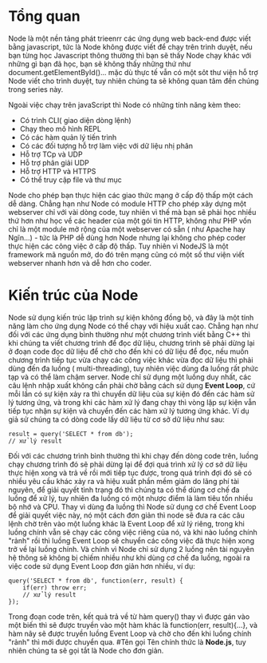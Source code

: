 # Tổng quan
Node là một nền tảng phát trieenrr các ứng dụng web back-end được viết bằng javascript, tức là Node không được viết để chạy trên trình duyệt, nếu bạn từng học Javascript thông thường thì bạn sẽ thấy Node chạy khác với những gì bạn đã học, bạn sẽ không thấy những thứ như document.getElementById()... mặc dù thực tế vẫn có một sôt thư viện hỗ trợ Node viết cho trình duyệt, tuy nhiên chúng ta sẽ không quan tâm đến chúng trong series này.

Ngoài việc chạy trên javaScript thì Node có những tính năng kèm theo:
- Có trình CLI( giao diện dòng lệnh)
- Chạy theo mô hình REPL
- Có các hàm quản lý tiến trình
- Có các đối tượng hỗ trợ làm việc với dữ liệu nhị phân
- Hỗ trợ TCp và UDP
- Hỗ trợ phân giải UDP
- Hỗ trợ HTTP và HTTPS
- Có thể truy cập file và thư mục

Node cho phép bạn thực hiện các giao thức mạng ở cấp độ thấp một cách dễ dàng. Chẳng hạn như Node có module HTTP cho phép xây dựng một webserver chỉ với vài dòng code, tuy nhiên vì thế mà bạn sẽ phải học nhiều thứ hơn như học về các header của một gói tin HTTP, không như PHP vốn chỉ là một module mở rộng của một webserver có sẵn ( như Apache hay Ngĩn...) - tức là PHP dễ dùng hơn Node nhưng lại không cho phép coder thực hiện các công việc ở cấp độ thấp. Tuy nhiên vì NodeJS là một framework mã nguồn mở, do đó trên mạng cũng có một số thư viện viết webserver nhanh hơn và dễ hơn cho coder.
# Kiến trúc của Node
Node sử dụng kiến trúc lập trình sự kiện không đồng bộ, và đây là một tính năng làm cho ứng dụng Node có thể chạy với hiệu xuất cao. Chẳng hạn như đối với các ứng dụng bình thường như một chương trình viết bằng C++ thì khi chúng ta viết chương trình để đọc dữ liệu, chương trình sẽ phải dừng lại ở đoạn code đọc dữ liệu để chờ cho đến khi có dữ liệu để đọc, nếu muốn chương trình tiếp tục vừa chạy các công việc khác vừa đọc dữ liệu thì phải dùng đến đa luồng ( multi-threading), tuy nhiên việc dùng đa luồng rất phức tạp và có thể làm chậm server.
Node chỉ sử dụng một luồng duy nhất, các câu lệnh nhập xuất không cần phải chờ bằng cách sử dụng **Event Loop**, cứ mỗi lần có sự kiện xảy ra thì chuyển dữ liệu của sự kiện đó đến các hàm sử lý tương ứng, và trong khi các hàm xử lý đang chạy thì vòng lặp sự kiện vẫn tiếp tục nhận sự kiện và chuyển đến các hàm xử lý tương ứng khác.
Ví dụ giả sử chúng ta có dòng code lấy dữ liệu từ cơ sở dữ liệu như sau:
```
result = query('SELECT * from db');
// xử lý result 
```
Đối với các chương trình bình thường thì khi chạy đến dòng code trên, luồng chạy chương trình đó sẽ phải dừng lại để đợi quá trình xử lý cơ sở dữ liệu thực hiện xong và trả về rồi mới tiếp tục được, trong quá trình đợi đó sẽ có nhiều yêu cầu khác xảy ra và hiệu xuất phần mềm giảm do lãng phí tài nguyên, để giải quyết tình trạng đó thì chúng ta có thể dùng cơ chế đa luồng để xử lý, tuy nhiên đa luồng có một nhược điểm là làm tiêu tốn nhiều bộ nhớ và CPU.
Thay vì dùng đa luồng thì Node sử dụng cơ chế Event Loop để giải quyết việc này, nó một cách đơn giản thì node sẽ đưa ra các câu lệnh chờ trên vào một luồng khác là Event Loop để xử lý riêng, trong khi luồng chính vẫn sẽ chạy các công việc riêng của nó, và khi nào luồng chính "rảnh" rồi thì luồng Event Loop sẽ chuyển các công việc đã thực hiện xong trở về lại luồng chính. Và chính vì Node chỉ sử dụng 2 luồng nên tài nguyên hệ thông sẽ không bị chiếm nhiều như khi dùng cơ chế đa luồng, ngoài ra việc code sử dụng Event Loop đơn giản hơn nhiều, ví dụ:
```
query('SELECT * from db', function(err, result) {
	if(err) throw err;
	// xử lý result
});
```
Trong đoạn code trên, kết quả trả về từ hàm query() thay vì được gán vào một biến thì sẽ được truyền vào một hàm khác là function(err, result){...}, và hàm nãy sẽ được truyền luồng Event Loop và chờ cho đến khi luồng chính "rảnh" thì mới được chuyển qua.
#Tên gọi
Tên chính thức là **Node.js**, tuy nhiên chúng ta sẽ gọi tắt là Node cho đơn giản.


